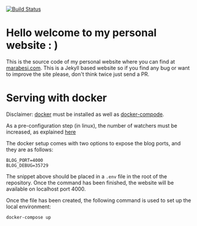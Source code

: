 [![Build Status](https://travis-ci.org/marabesi/marabesi.com.svg?branch=master)](https://travis-ci.org/marabesi/marabesi.com)

# Hello welcome to my personal website : )

This is the source code of my personal website where you can find
at [marabesi.com](http://marabesi.com). This is a Jekyll based website so if
you find any bug or want to improve the site please, don't think twice just
send a PR.

# Serving with docker

Disclaimer: [docker](https://docs.docker.com/install) must be installed as well
as [docker-compode](https://docs.docker.com/compose/install).

As a pre-configuration step (in linux), the number of watchers must be increased, as explained
[here](https://github.com/guard/listen/wiki/Increasing-the-amount-of-inotify-watchers)


The docker setup comes with two options to expose the blog ports, and they are
as follows:

```
BLOG_PORT=4000
BLOG_DEBUG=35729
```

The snippet above should be placed in a `.env` file in the root of the repository.
Once the command has been finished, the website will be available on localhost
port 4000.

Once the file has been created, the following command is used to set up the
local environment:

```
docker-compose up
```
